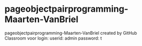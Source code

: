 # pageobjectpairprogramming-Maarten-VanBriel
pageobjectpairprogramming-Maarten-VanBriel created by GitHub Classroom
voor login:
  userid: admin
  password: t
